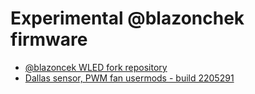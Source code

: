 # Experimental @blazonchek firmware

- [@blazoncek WLED fork repository](https://github.com/blazoncek/WLED)
- [Dallas sensor, PWM fan usermods - build 2205291](https://github.com/srg74/WLED-ESP32-universal-controller/blob/main/Firmware/%40blazoncek/bins/esp32_WLED_dev_board_01.bin)
